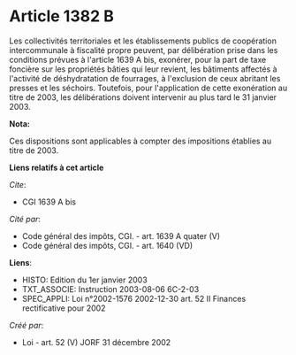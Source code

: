 # Article 1382 B

Les collectivités territoriales et les établissements publics de coopération intercommunale à fiscalité propre peuvent, par
délibération prise dans les conditions prévues à l'article 1639 A bis, exonérer, pour la part de taxe foncière sur les
propriétés bâties qui leur revient, les bâtiments affectés à l'activité de déshydratation de fourrages, à l'exclusion de ceux
abritant les presses et les séchoirs. Toutefois, pour l'application de cette exonération au titre de 2003, les délibérations
doivent intervenir au plus tard le 31 janvier 2003.

**Nota:**

Ces dispositions sont applicables à compter des impositions établies au titre de 2003.

**Liens relatifs à cet article**

_Cite_:

  - CGI 1639 A bis

_Cité par_:

  - Code général des impôts, CGI. - art. 1639 A quater (V)
  - Code général des impôts, CGI. - art. 1640 (VD)

**Liens**:

  - HISTO: Edition du 1er janvier 2003
  - TXT_ASSOCIE: Instruction 2003-08-06 6C-2-03
  - SPEC_APPLI: Loi n°2002-1576 2002-12-30 art. 52 II Finances rectificative pour 2002

_Créé par_:

  - Loi - art. 52 (V) JORF 31 décembre 2002
